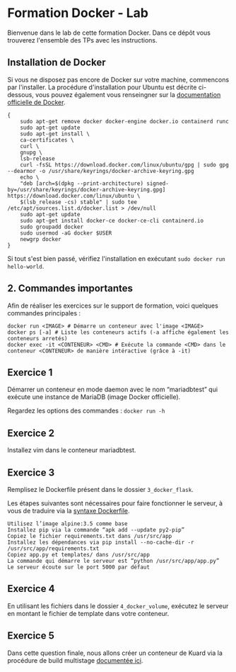 # Formation Docker - Lab

Bienvenue dans le lab de cette formation Docker. Dans ce dépôt vous trouverez l'ensemble des TPs avec les instructions.

## Installation de Docker

Si vous ne disposez pas encore de Docker sur votre machine, commencons par l'installer.
La procédure d'installation pour Ubuntu est décrite ci-dessous, vous pouvez également vous renseingner sur la [documentation officielle de Docker](https://docs.docker.com/engine/install/ubuntu/).

```shell
{
    sudo apt-get remove docker docker-engine docker.io containerd runc
    sudo apt-get update
    sudo apt-get install \
    ca-certificates \
    curl \
    gnupg \
    lsb-release
    curl -fsSL https://download.docker.com/linux/ubuntu/gpg | sudo gpg --dearmor -o /usr/share/keyrings/docker-archive-keyring.gpg
    echo \
    "deb [arch=$(dpkg --print-architecture) signed-by=/usr/share/keyrings/docker-archive-keyring.gpg] https://download.docker.com/linux/ubuntu \
    $(lsb_release -cs) stable" | sudo tee /etc/apt/sources.list.d/docker.list > /dev/null
    sudo apt-get update
    sudo apt-get install docker-ce docker-ce-cli containerd.io
    sudo groupadd docker
    sudo usermod -aG docker $USER
    newgrp docker
}
```

Si tout s'est bien passé, vérifiez l'installation en exécutant `sudo docker run hello-world`.

## 2. Commandes importantes

Afin de réaliser les exercices sur le support de formation, voici quelques commandes principales :

```shell
docker run <IMAGE> # Démarre un conteneur avec l'image <IMAGE>
docker ps [-a] # Liste les conteneurs actifs (-a affiche également les conteneurs arretés)
docker exec -it <CONTENEUR> <CMD> # Exécute la commande <CMD> dans le conteneur <CONTENEUR> de manière intéractive (grâce à -it)

```

## Exercice 1

Démarrer un conteneur en mode daemon avec le nom “mariadbtest” qui exécute une instance de MariaDB (image Docker officielle). 

Regardez les options des commandes : `docker run -h`

## Exercice 2

Installez vim dans le conteneur mariadbtest.

## Exercice 3

Remplisez le Dockerfile présent dans le dossier `3_docker_flask`.

Les étapes suivantes sont nécessaires pour faire fonctionner le serveur, à vous de traduire via la [syntaxe Dockerfile](https://docs.docker.com/engine/reference/builder/).

```
Utilisez l’image alpine:3.5 comme base
Installez pip via la commande “apk add --update py2-pip”
Copiez le fichier requirements.txt dans /usr/src/app
Installez les dépendances via pip install --no-cache-dir -r /usr/src/app/requirements.txt
Copiez app.py et templates/ dans /usr/src/app
La commande qui démarre le serveur est “python /usr/src/app/app.py”
Le serveur écoute sur le port 5000 par défaut
```

## Exercice 4

En utilisant les fichiers dans le dossier `4_docker_volume`, exécutez le serveur en montant le fichier de template dans votre conteneur.

## Exercice 5

Dans cette question finale, nous allons créer un conteneur de Kuard via la procédure de build multistage [documentée ici](https://github.com/kubernetes-up-and-running/kuard#multi-stage-dockerfile).

